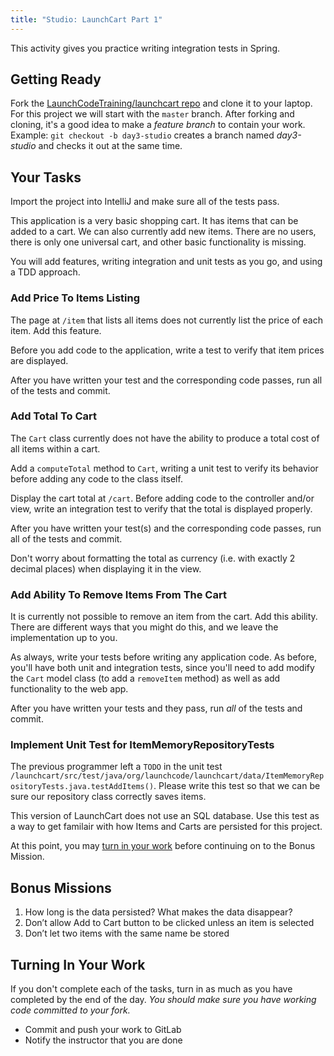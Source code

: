 ```yaml
---
title: "Studio: LaunchCart Part 1"
---
```


This activity gives you practice writing integration tests in Spring.

## Getting Ready

Fork the [LaunchCodeTraining/launchcart repo](https://gitlab.com/LaunchCodeTraining/launchcart) and clone it to your laptop. For this project we will start with the `master` branch. After forking and cloning, it's a good idea to make a *feature branch* to contain your work. Example: `git checkout -b day3-studio` creates 
a branch named *day3-studio* and checks it out at the same time.

## Your Tasks

Import the project into IntelliJ and make sure all of the tests pass.

This application is a very basic shopping cart. It has items that can be added to a cart. We can also currently add new items. There are no users, there is only one universal cart, and other basic functionality is missing.

You will add features, writing integration and unit tests as you go, and using a TDD approach.

### Add Price To Items Listing

The page at `/item` that lists all items does not currently list the price of each item. Add this feature.

Before you add code to the application, write a test to verify that item prices are displayed.

After you have written your test and the corresponding code passes, run all of the tests and commit.

### Add Total To Cart

The `Cart` class currently does not have the ability to produce a total cost of all items within a cart.

Add a `computeTotal` method to `Cart`, writing a unit test to verify its behavior before adding any code to the class itself.

Display the cart total at `/cart`. Before adding code to the controller and/or view, write an integration test to verify that the total is displayed properly.

After you have written your test(s) and the corresponding code passes, run all of the tests and commit.

<aside class="aside-note" markdown="1">
Don't worry about formatting the total as currency (i.e. with exactly 2 decimal places) when displaying it in the view.
</aside>

### Add Ability To Remove Items From The Cart

It is currently not possible to remove an item from the cart. Add this ability. There are different ways that you might do this, and we leave the implementation up to you.

As always, write your tests before writing any application code. As before, you'll have both unit and integration tests, since you'll need to add modify the `Cart` model class (to add a `removeItem` method) as well as add functionality to the web app.

After you have written your tests and they pass, run *all* of the tests and commit.

### Implement Unit Test for ItemMemoryRepositoryTests
The previous programmer left a `TODO` in the unit test `/launchcart/src/test/java/org/launchcode/launchcart/data/ItemMemoryRepositoryTests.java.testAddItems()`. Please write this test so that 
we can be sure our repository class correctly saves items.

<aside class="aside-note" markdown="1">
This version of LaunchCart does not use an SQL database. Use this test as a way to get familair with how Items and Carts are persisted for this project.
</aside>

At this point, you may [turn in your work](#turning-in-your-work) before continuing on to the Bonus Mission.

## Bonus Missions
1. How long is the data persisted? What makes the data disappear?
2. Don’t allow Add to Cart button to be clicked unless an item is selected
3. Don’t let two items with the same name be stored

## Turning In Your Work

If you don't complete each of the tasks, turn in as much as you have completed by the end of the day. *You should make sure you have working code committed to your fork.*

- Commit and push your work to GitLab
- Notify the instructor that you are done